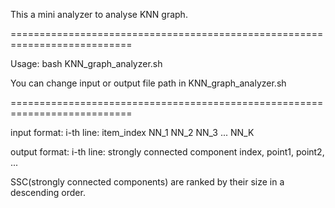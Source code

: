 This a mini analyzer to analyse KNN graph.

===========================================================================

Usage:
bash KNN_graph_analyzer.sh

You can change input or output file path in KNN_graph_analyzer.sh

===========================================================================

input format:
i-th line: item_index NN_1 NN_2 NN_3 ... NN_K

output format:
i-th line: strongly connected component index, point1, point2, ...

SSC(strongly connected components) are ranked by their size in a descending order.
